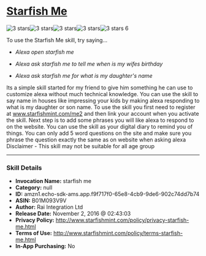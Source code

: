 # [Starfish Me](http://alexa.amazon.com/#skills/amzn1.echo-sdk-ams.app.f9f717f0-65e8-4cb9-9de6-902c74dd7b74)
![3 stars](../../images/ic_star_black_18dp_1x.png)![3 stars](../../images/ic_star_black_18dp_1x.png)![3 stars](../../images/ic_star_black_18dp_1x.png)![3 stars](../../images/ic_star_border_black_18dp_1x.png)![3 stars](../../images/ic_star_border_black_18dp_1x.png) 6

To use the Starfish Me skill, try saying...

* *Alexa open starfish me*

* *Alexa ask starfish me to tell me when is my wifes birthday*

* *Alexa  ask starfish me for what is my daughter's name*

Its a simple skill started for my friend to give him something he can use to customize alexa without much technical knowledge. You can use the skill to say name in houses like impressing your kids by making alexa responding to what is my daughter or son name. To use the skill you first need to register at www.starfishmint.com/me2 and then link your account when you activate the skill. Next step is to add some phrases you will like alexa to respond to on the website. You can use the skill as your digital diary to remind you of things. You can only add 5 word questions on the site and make sure you phrase the question exactly the same as on website when asking alexa
Disclaimer - This skill may not be suitable for all age group

***

### Skill Details

* **Invocation Name:** starfish me
* **Category:** null
* **ID:** amzn1.echo-sdk-ams.app.f9f717f0-65e8-4cb9-9de6-902c74dd7b74
* **ASIN:** B01M093V9V
* **Author:** Rai Integration Ltd
* **Release Date:** November 2, 2016 @ 02:43:03
* **Privacy Policy:** http://www.starfishmint.com/policy/privacy-starfish-me.html
* **Terms of Use:** http://www.starfishmint.com/policy/terms-starfish-me.html
* **In-App Purchasing:** No
